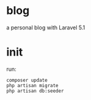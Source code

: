 # blog
a personal blog with Laravel 5.1


# init

run:

    composer update
    php artisan migrate
    php artisan db:seeder
